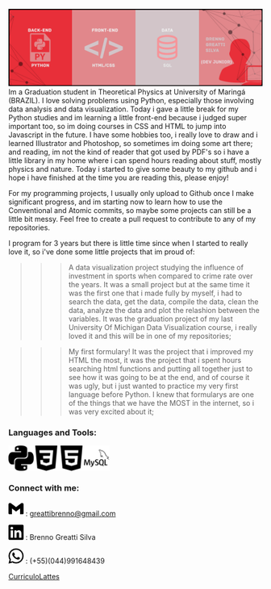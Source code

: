 ![capa](https://github.com/greatti/greatti/blob/main/capa.gif)
Im a Graduation student in Theoretical Physics at University of Maringá (BRAZIL). I love solving problems using Python, especially those involving data analysis and data visualization. Today i gave a little break for my Python studies and im learning a little front-end because i judged super important too, so im doing courses in CSS and HTML to jump into Javascript in the future. I have some hobbies too, i really love to draw and i learned Illustrator and Photoshop, so sometimes im doing some art there; and reading, im not the kind of reader that got used by PDF's so i have a little library in my home where i can spend hours reading about stuff, mostly physics and nature. 
Today i started to give some beauty to my github and i hope i have finished at the time you are reading this, please enjoy!

For my programming projects, I usually only upload to Github once I make significant progress, and im starting now to learn how to use the Conventional and Atomic commits, so maybe some projects can still be a little bit messy. Feel free to create a pull request to contribute to any of my repositories.

I program for 3 years but there is little time since when I started to really love it, so i've done some little projects that im proud of: 

>>>A data visualization project studying the influence of investment in sports when compared to crime rate over the years. It was a small project but at the same time it was the first one that i made fully by myself, i had to search the data, get the data, compile the data, clean the data, analyze the data and plot the relashion between the variables. It was the graduation project of my last University Of Michigan Data Visualization course, i really loved it and this will be in one of my repositories; 

>>>My first formulary! It was the project that i improved my HTML the most, it was the project that i spent hours searching html functions and putting all together just to see how it was going to be at the end, and of course it was ugly, but i just wanted to practice my very first language before Python. I knew that formularys are one of the things that we have the MOST in the internet, so i was very excited about it;

### Languages and Tools: 

<img align = 'left' alt = 'Python' width = '50px' src = 'https://github.com/greatti/greatti/blob/main/python.svg' />
<img align = 'left' alt = 'CSS3' width = '50px' src = 'https://github.com/greatti/greatti/blob/main/css3.svg' />
<img align = 'left' alt = 'HTML5' width = '50px' src = 'https://github.com/greatti/greatti/blob/main/html5.svg' />
<img align = 'left' alt = 'mySQL' width = '50px' src = 'https://github.com/greatti/greatti/blob/main/mysql.svg' />

<br />
<br />
<br />

### Connect with me: 

<img width = '30px' src = 'https://github.com/greatti/greatti/blob/main/gmail.svg' /> : greattibrenno@gmail.com

[<img width = '30px' src = 'https://github.com/greatti/greatti/blob/main/linkedin.svg' />][Linkedin] : Brenno Greatti Silva

<img width = '30px' src = 'https://github.com/greatti/greatti/blob/main/whatsapp.svg' /> : (+55)(044)991648439 

[CurriculoLattes]

[Linkedin]: https://www.linkedin.com/in/brenno-greatti-703100208/
[CurriculoLattes]: http://buscatextual.cnpq.br/buscatextual/visualizacv.do?id=K2497518Y9



